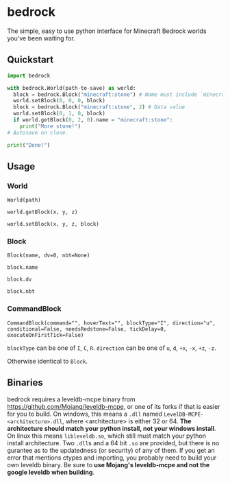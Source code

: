 # bedrock
The simple, easy to use python interface for Minecraft Bedrock worlds you've been waiting for.

## Quickstart
```python
import bedrock

with bedrock.World(path-to-save) as world:
  block = bedrock.Block("minecraft:stone") # Name must include `minecraft:`
  world.setBlock(0, 0, 0, block)
  block = bedrock.Block("minecraft:stone", 2) # Data value
  world.setBlock(0, 1, 0, block)
  if world.getBlock(0, 2, 0).name = "minecraft:stone":
    print("More stone!")
# Autosave on close.

print("Done!")
```

## Usage
### World
`World(path)`

`world.getBlock(x, y, z)`

`world.setBlock(x, y, z, block)`

### Block
`Block(name, dv=0, nbt=None)`

`block.name`

`block.dv`

`block.nbt`

### CommandBlock
`CommandBlock(command="", hoverText="", blockType="I", direction="u", conditional=False, needsRedstone=False, tickDelay=0, executeOnFirstTick=False)`

`blockType` can be one of `I`, `C`, `R`. `direction` can be one of `u`, `d`, `+x`, `-x`, `+z`, `-z`.

Otherwise identical to `Block`.

## Binaries
bedrock requires a leveldb-mcpe binary from https://github.com/Mojang/leveldb-mcpe, or one of its forks if that is easier for you to build. On windows, this means a `.dll` named `LevelDB-MCPE-<architecture>.dll`, where \<architecture> is either 32 or 64. **The architecture should match your python install, not your windows install**. On linux this means `libleveldb.so`, which still must match your python install architecture. Two `.dll`s and a 64 bit `.so` are provided, but there is no gurantee as to the updatedness (or security) of any of them. If you get an error that mentions ctypes and importing, you probably need to build your own leveldb binary. Be sure to **use Mojang's leveldb-mcpe and not the google leveldb when building**.
